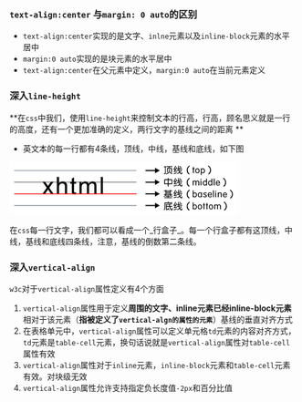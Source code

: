 ### `text-align:center` 与`margin: 0 auto`的区别

* `text-align:center`实现的是文字、`inlne`元素以及`inline-block`元素的水平居中
* `margin:0 auto`实现的是块元素的水平居中
* `text-align:center`在父元素中定义，`margin:0 auto`在当前元素定义

### 深入`line-height`

**在`css`中我们，使用`line-height`来控制文本的行高，行高，顾名思义就是一行的高度，还有一个更加准确的定义，两行文字的基线之间的距离 **

* 英文本的每一行都有4条线，顶线，中线，基线和底线，如下图

![](img/1.jpg)

在`css`每一行文字，我们都可以看成一个_行盒子_。每一个行盒子都有这顶线，中线，基线和底线四条线，注意，基线的倒数第二条线。

### 深入`vertical-align`

`w3c`对于`vertical-align`属性定义有4个方面

1. `vertical-align`属性用于定义**周围的文字、inline元素已经inline-block元素**相对于该元素（**指被定义了`vertical-algn的属性的元素`**）基线的垂直对齐方式
2. 在表格单元中，`vertical-align`属性可以定义单元格`td`元素的内容对齐方式，`td`元素是`table-cell`元素，换句话说就是`vertical-align`属性对`table-cell`属性有效
3. `vertical-align`属性对于`inline`元素，`inline-block`元素和`table-cell`元素有效。对块级无效
4. `vertical-align`属性允许支持指定负长度值`-2px`和百分比值